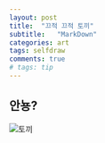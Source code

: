 ```yaml
---
layout: post
title:  "끄적 끄적 토끼"
subtitle:   "MarkDown"
categories: art
tags: selfdraw
comments: true
# tags: tip
---
```

## 안뇽?
![토끼](/assets/img/mwgf/20190828rab.jpeg "From Note 9 on Ggong's hand")